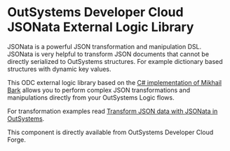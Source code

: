 # OutSystems Developer Cloud JSONata External Logic Library

JSONata is a powerful JSON transformation and manipulation DSL. JSONata is very helpful to transform JSON documents that
cannot be directly serialized to OutSystems structures. For example dictionary based structures with dynamic key values.

This ODC external logic library based on the [C# implementation of Mikhail Bark](https://github.com/mikhail-barg/jsonata.net.native)
allows you to perform complex JSON transformations and manipulations directly from your OutSystems Logic flows.

For transformation examples read [Transform JSON data with JSONata in OutSystems](https://without.systems/transform-json-data-with-jsonata-in-outsystems).

This component is directly available from OutSystems Developer Cloud Forge.

